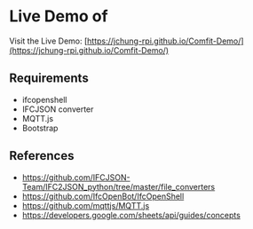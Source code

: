 # Live Demo of 

Visit the Live Demo: [https://jchung-rpi.github.io/Comfit-Demo/](https://jchung-rpi.github.io/Comfit-Demo/)

## Requirements
- ifcopenshell
- IFCJSON converter
- MQTT.js
- Bootstrap

## References
- https://github.com/IFCJSON-Team/IFC2JSON_python/tree/master/file_converters
- https://github.com/IfcOpenBot/IfcOpenShell
- https://github.com/mqttjs/MQTT.js
- https://developers.google.com/sheets/api/guides/concepts
